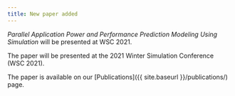 ```yaml
---
title: New paper added
---
```


_Parallel Application Power and Performance Prediction Modeling Using Simulation_ will be presented at WSC 2021.

The paper will be presented at the 2021 Winter Simulation Conference (WSC 2021).

The paper is available on our [Publications]({{ site.baseurl
}}/publications/) page.
